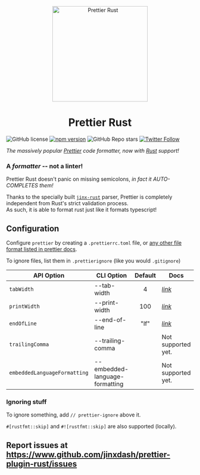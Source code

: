 <div align="center">
  <img alt="Prettier Rust" height="256px" src="https://user-images.githubusercontent.com/109366411/181039409-b66d6a4c-bbc7-4fbb-8a79-d7bb1af87a63.png">
</div>

<h1 align="center">Prettier Rust</h1>

![GitHub license](https://img.shields.io/badge/license-MIT-blue.svg) [![npm version](https://img.shields.io/npm/v/prettier-plugin-rust.svg?style=flat)](https://www.npmjs.com/package/prettier-plugin-rust) ![GitHub Repo stars](https://img.shields.io/github/stars/jinxdash/prettier-plugin-rust?style=social) [![Twitter Follow](https://img.shields.io/twitter/follow/jinxdash?style=social)](https://twitter.com/jinxdash)

_The massively popular [Prettier](https://prettier.io/) code formatter, now with [Rust](https://www.rust-lang.org/) support!_


### A _formatter_ -- not a linter!

Prettier Rust doesn't panic on missing semicolons, _in fact it AUTO-COMPLETES them!_

Thanks to the specially built [`jinx-rust`](https://www.github.com/jinxdash/jinx-rust/) parser, Prettier is completely independent from Rust's strict validation process.  
As such, it is able to format rust just like it formats typescript!

## Configuration

Configure `prettier` by creating a `.prettierrc.toml` file, or [any other file format listed in prettier docs](https://prettier.io/docs/en/configuration.html).

To ignore files, list them in `.prettierignore` (like you would `.gitignore`)

| API Option                   | CLI Option                     | Default | Docs                                                                           |
| ---------------------------- | ------------------------------ | :-----: | ------------------------------------------------------------------------------------- |
| `tabWidth`                   | --tab-width                    |    4    | _[link](https://prettier.io/docs/en/options.html#tab-width)_   |
| `printWidth`                 | --print-width                  |   100   | _[link](https://prettier.io/docs/en/options.html#print-width)_ |
| `endOfLine`                  | --end-of-line                  |  "lf"   | _[link](https://prettier.io/docs/en/options.html#end-of-line)_ |
| `trailingComma`              | --trailing-comma               |         | Not supported yet.                                                                    |
| `embeddedLanguageFormatting` | --embedded-language-formatting |         | Not supported yet.                                                                    |

### Ignoring stuff

To ignore something, add `// prettier-ignore` above it.

`#[rustfmt::skip]` and `#![rustfmt::skip]` are also supported (locally).

##  Report issues at https://www.github.com/jinxdash/prettier-plugin-rust/issues